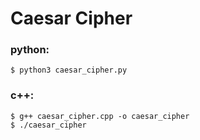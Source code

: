 # Caesar Cipher

### python:
    $ python3 caesar_cipher.py

### c++:
    $ g++ caesar_cipher.cpp -o caesar_cipher
    $ ./caesar_cipher

